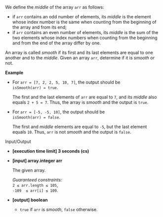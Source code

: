 
We define the  _middle_  of the array  `arr`  as follows:

-   if  `arr`  contains an odd number of elements, its  _middle_  is the element whose index number is the same when counting from the beginning of the array and from its end;
-   if  `arr`  contains an even number of elements, its  _middle_  is the sum of the two elements whose index numbers when counting from the beginning and from the end of the array differ by one.

An array is called  _smooth_  if its first and its last elements are equal to one another and to the  _middle_. Given an array  `arr`, determine if it is  _smooth_  or not.

**Example**

-   For  `arr = [7, 2, 2, 5, 10, 7]`, the output should be  
    `isSmooth(arr) = true`.
    
    The first and the last elements of  `arr`  are equal to  `7`, and its  _middle_  also equals  `2 + 5 = 7`. Thus, the array is  _smooth_  and the output is  `true`.
    
-   For  `arr = [-5, -5, 10]`, the output should be  
    `isSmooth(arr) = false`.
    
    The first and  _middle_  elements are equal to  `-5`, but the last element equals  `10`. Thus,  `arr`  is not  _smooth_  and the output is  `false`.
    

Input/Output

-   **[execution time limit] 3 seconds (cs)**
    
-   **[input] array.integer arr**
    
    The given array.
    
    _Guaranteed constraints:_  
    `2 ≤ arr.length ≤ 105`,  
    `-109  ≤ arr[i] ≤ 109`.
    
-   **[output] boolean**
    
    -   `true`  if  `arr`  is  _smooth_,  `false`  otherwise.